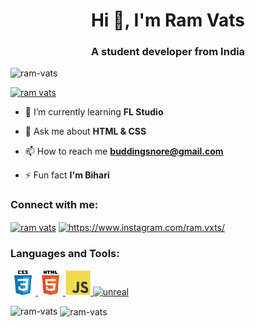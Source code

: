 <h1 align="center">Hi 👋, I'm Ram Vats</h1>
<h3 align="center">A student developer from India</h3>

<p align="left"> <img src="https://komarev.com/ghpvc/?username=ram-vats&label=Profile%20views&color=0e75b6&style=flat" alt="ram-vats" /> </p>

<p align="left"> <a href="https://twitter.com/ram vats" target="blank"><img src="https://img.shields.io/twitter/follow/ram vats?logo=twitter&style=for-the-badge" alt="ram vats" /></a> </p>

- 🌱 I’m currently learning **FL Studio**

- 💬 Ask me about **HTML & CSS**

- 📫 How to reach me **buddingsnore@gmail.com**

- ⚡ Fun fact **I'm Bihari**

<h3 align="left">Connect with me:</h3>
<p align="left">
<a href="https://twitter.com/ram vats" target="blank"><img align="center" src="https://raw.githubusercontent.com/rahuldkjain/github-profile-readme-generator/master/src/images/icons/Social/twitter.svg" alt="ram vats" height="30" width="40" /></a>
<a href="https://instagram.com/https://www.instagram.com/ram.vxts/" target="blank"><img align="center" src="https://raw.githubusercontent.com/rahuldkjain/github-profile-readme-generator/master/src/images/icons/Social/instagram.svg" alt="https://www.instagram.com/ram.vxts/" height="30" width="40" /></a>
</p>

<h3 align="left">Languages and Tools:</h3>
<p align="left"> <a href="https://www.w3schools.com/css/" target="_blank" rel="noreferrer"> <img src="https://raw.githubusercontent.com/devicons/devicon/master/icons/css3/css3-original-wordmark.svg" alt="css3" width="40" height="40"/> </a> <a href="https://www.w3.org/html/" target="_blank" rel="noreferrer"> <img src="https://raw.githubusercontent.com/devicons/devicon/master/icons/html5/html5-original-wordmark.svg" alt="html5" width="40" height="40"/> </a> <a href="https://developer.mozilla.org/en-US/docs/Web/JavaScript" target="_blank" rel="noreferrer"> <img src="https://raw.githubusercontent.com/devicons/devicon/master/icons/javascript/javascript-original.svg" alt="javascript" width="40" height="40"/> </a> <a href="https://unrealengine.com/" target="_blank" rel="noreferrer"> <img src="https://raw.githubusercontent.com/kenangundogan/fontisto/036b7eca71aab1bef8e6a0518f7329f13ed62f6b/icons/svg/brand/unreal-engine.svg" alt="unreal" width="40" height="40"/> </a> </p>

<p><img align="left" src="https://github-readme-stats.vercel.app/api/top-langs?username=ram-vats&show_icons=true&locale=en&layout=compact" alt="ram-vats" /></p>

<p>&nbsp;<img align="center" src="https://github-readme-stats.vercel.app/api?username=ram-vats&show_icons=true&locale=en" alt="ram-vats" /></p>

